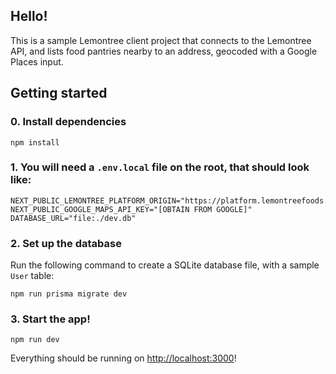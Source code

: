 ## Hello!

This is a sample Lemontree client project that connects to the Lemontree API, and lists food pantries nearby to an address, geocoded with a Google Places input.

## Getting started

### 0. Install dependencies

```
npm install
```

### 1. You will need a `.env.local` file on the root, that should look like:

```
NEXT_PUBLIC_LEMONTREE_PLATFORM_ORIGIN="https://platform.lemontreefoods.org"
NEXT_PUBLIC_GOOGLE_MAPS_API_KEY="[OBTAIN FROM GOOGLE]"
DATABASE_URL="file:./dev.db"
```

### 2. Set up the database

Run the following command to create a SQLite database file, with a sample `User` table:

```
npm run prisma migrate dev
```

### 3. Start the app!

```
npm run dev
```

Everything should be running on [http://localhost:3000](http://localhost:3000)!
